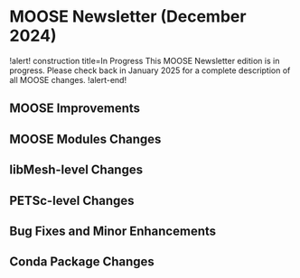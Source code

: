 # MOOSE Newsletter (December 2024)

!alert! construction title=In Progress
This MOOSE Newsletter edition is in progress. Please check back in January 2025
for a complete description of all MOOSE changes.
!alert-end!

## MOOSE Improvements

## MOOSE Modules Changes

## libMesh-level Changes

## PETSc-level Changes

## Bug Fixes and Minor Enhancements

## Conda Package Changes
